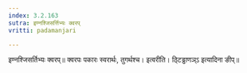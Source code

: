 ```yaml
---
index: 3.2.163
sutra: इण्नश्जिसर्त्तिभ्यः क्वरप्‌
vritti: padamanjari

---
```

  इण्नश्जिसर्तिभ्यः क्वरप्॥ क्वरपः पकारः स्वरार्थः, तुगर्थश्च। इत्वरीति। ठ्टिड्ढाणञ्ऽ इत्यादिना ङीप्॥